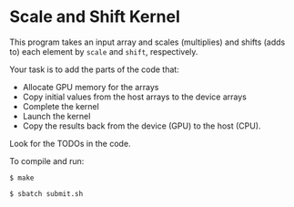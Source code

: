 # Scale and Shift Kernel

This program takes an input array and scales (multiplies) and shifts (adds to) each element by `scale` and `shift`, respectively.

Your task is to add the parts of the code that:
* Allocate GPU memory for the arrays
* Copy initial values from the host arrays to the device arrays
* Complete the kernel
* Launch the kernel
* Copy the results back from the device (GPU) to the host (CPU).

Look for the TODOs in the code.

To compile and run:
```
$ make

$ sbatch submit.sh
```
